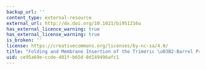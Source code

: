 ```yaml
---
backup_url: ''
content_type: external-resource
external_url: http://dx.doi.org/10.1021/bi951216u
has_external_licence_warning: true
has_external_license_warning: true
is_broken: ''
license: https://creativecommons.org/licenses/by-nc-sa/4.0/
title: "Folding and Membrane Insertion of the Trimeric \u03B2-Barrel Protein OmpF"
uid: ce95a69e-ccde-401f-b65d-8d149496afc1
---
```

